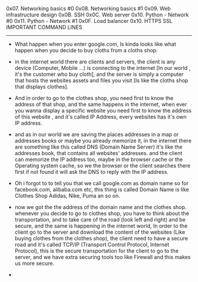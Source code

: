 0x07. Networking basics #0
0x08. Networking basics #1
0x09. Web infrastructure design
0x0B. SSH
0x0C. Web server
0x10. Python - Network #0
0x11. Python - Network #1
0x0F. Load balancer
0x10. HTTPS SSL
IMPORTANT COMMAND LINES

---

- What happen when you enter google.com, Is kinda looks like what happen when you decide to buy cloths from a cloths shop.

- in the internet world there are clients and servers, the client is any device (Computer, Mobile ...) is connecting to the internet [In our world , it's the customer who buy cloth], and the server is simply a computer that hosts the websites assets and files you visit [Is like the cloths shop that displays clothes].

- And in order to go to the clothes shop, you need first to know the address of that shop, and the same happens in the internet, when ever you wanna display a specific website you need first to know the address of this website , and it's called IP Address, every websites has it's own IP address.

- and as in our world we are saving the places addresses in a map or addresses books or maybe you already memorize it, in the internet there are something like this called DNS (Domain Name Server) it's like the addresses book, that contains all websites' addresses. and the client can memorize the IP address too, maybe in the browser cache or the Operating system cache, so we the browser or the client searches there first if not found it will ask the DNS to reply with the IP address.

- Oh i forgot to to tell you that we call google.com as domain name so for facebook.com, alibaba.com etc, this thing is called Domain Name is like Clothes Shop Adidas, Nike, Puma an so on.

- now we got the the address of the domain name and the clothes shop. whenever you decide to go to clothes shop, you have to think about the transportation, and to take care of the road (look left and right) and be secure, and the same is happening in the internet world, In order to the client go to the server and download the content of the websites (Like buying clothes from the clothes shop), the client need to have a secure road and it's called TCP/IP (Transport Control Protocol, Internet Protocol), this is the secure transportation for the client to go to the server, and we have extra securing tools too like Firewall and this makes us more secure.

-
